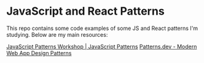 # JavaScript and React Patterns

This repo contains some code examples of some JS and React patterns I'm studying. Below are my main resources:

[JavaScript Patterns Workshop | JavaScript Patterns](https://javascriptpatterns.vercel.app/patterns)
[Patterns.dev - Modern Web App Design Patterns](https://www.patterns.dev/)
